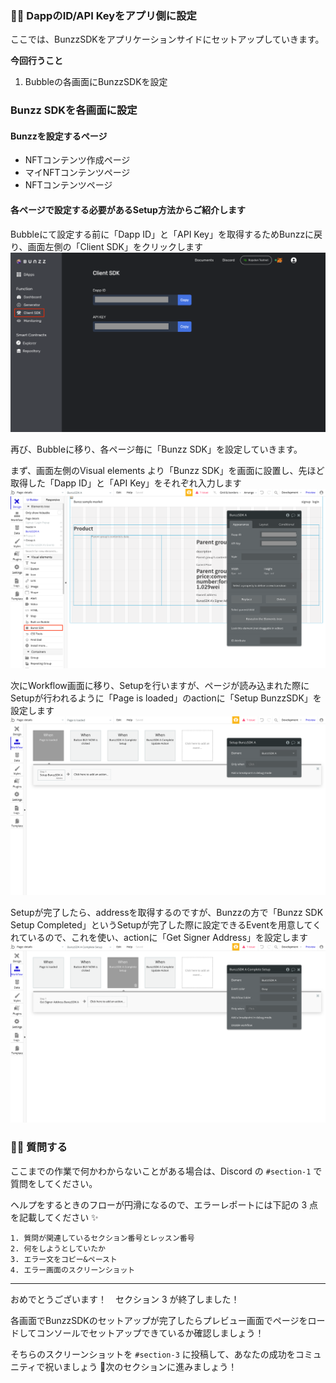 ### 👩‍💻 **DappのID/API Keyをアプリ側に設定**

ここでは、BunzzSDKをアプリケーションサイドにセットアップしていきます。

**今回行うこと**

1.  Bubbleの各画面にBunzzSDKを設定


### **Bunzz SDKを各画面に設定**

#### **Bunzzを設定するページ**

*   NFTコンテンツ作成ページ
*   マイNFTコンテンツページ
*   NFTコンテンツページ

#### **各ページで設定する必要があるSetup方法からご紹介します**

Bubbleにて設定する前に「Dapp ID」と「API Key」を取得するためBunzzに戻り、画面左側の「Client SDK」をクリックします
![](/public/images/99-NFT-MarketPlace/section-3/3_2_1.png)


再び、Bubbleに移り、各ページ毎に「Bunzz SDK」を設定していきます。

まず、画面左側のVisual elements より「Bunzz SDK」を画面に設置し、先ほど取得した「Dapp ID」と「API Key」をそれぞれ入力します
![](/public/images/99-NFT-MarketPlace/section-3/3_2_2.png)


次にWorkflow画面に移り、Setupを行いますが、ページが読み込まれた際にSetupが行われるように「Page is loaded」のactionに「Setup BunzzSDK」を設定します
![](/public/images/99-NFT-MarketPlace/section-3/3_2_3.png)


Setupが完了したら、addressを取得するのですが、Bunzzの方で「Bunzz SDK Setup Completed」というSetupが完了した際に設定できるEventを用意してくれているので、これを使い、actionに「Get Signer Address」を設定します
![](/public/images/99-NFT-MarketPlace/section-3/3_2_4.png)


### 🙋‍♂️ 質問する

ここまでの作業で何かわからないことがある場合は、Discord の `#section-1` で質問をしてください。

ヘルプをするときのフローが円滑になるので、エラーレポートには下記の 3 点を記載してください ✨

    1. 質問が関連しているセクション番号とレッスン番号
    2. 何をしようとしていたか
    3. エラー文をコピー&ペースト
    4. エラー画面のスクリーンショット
    

* * *

おめでとうございます！　セクション 3 が終了しました！

各画面でBunzzSDKのセットアップが完了したらプレビュー画面でページをロードしてコンソールでセットアップできているか確認しましょう！

そちらのスクリーンショットを `#section-3` に投稿して、あなたの成功をコミュニティで祝いましょう 🎉次のセクションに進みましょう！
